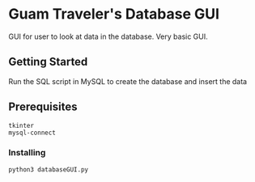 # Guam Traveler's Database GUI
GUI for user to look at data in the database. Very basic GUI.

## Getting Started
Run the SQL script in MySQL to create the database and insert the data

## Prerequisites
```
tkinter
mysql-connect
```
### Installing
```
python3 databaseGUI.py
```
